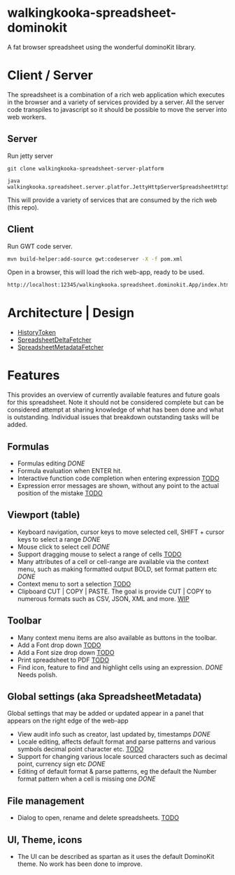 # walkingkooka-spreadsheet-dominokit
A fat browser spreadsheet using the wonderful dominoKit library.

# Client / Server

The spreadsheet is a combination of a rich web application which executes in the browser and a variety of services
provided
by a server. All the server code transpiles to javascript so it should be possible to move the server into web workers.

## Server

Run jetty server
```
git clone walkingkooka-spreadsheet-server-platform

java walkingkooka.spreadsheet.server.platfor.JettyHttpServerSpreadsheetHttpServer2
```

This will provide a variety of services that are consumed by the rich web (this repo).

## Client

Run GWT code server.
```bash
mvn build-helper:add-source gwt:codeserver -X -f pom.xml
```

Open in a browser, this will load the rich web-app, ready to be used.
```bash
http://localhost:12345/walkingkooka.spreadsheet.dominokit.App/index.html
```

# Architecture | Design

- [HistoryToken](https://github.com/mP1/walkingkooka-spreadsheet-dominokit/blob/master/src/main/java/walkingkooka/spreadsheet/dominokit/history/HistoryToken.java#L71)
- [SpreadsheetDeltaFetcher](https://github.com/mP1/walkingkooka-spreadsheet-dominokit/blob/master/src/main/java/walkingkooka/spreadsheet/dominokit/net/SpreadsheetDeltaFetcher.java#L34)
- [SpreadsheetMetadataFetcher](https://github.com/mP1/walkingkooka-spreadsheet-dominokit/blob/master/src/main/java/walkingkooka/spreadsheet/dominokit/net/SpreadsheetMetadataFetcher.java#L34)

# Features

This provides an overview of currently available features and future goals for this spreadsheet. Note it should not be
considered complete but can be considered attempt at sharing knowledge of what has been done and what is outstanding.
Individual issues that breakdown outstanding tasks will be added.

## Formulas

- Formulas editing *DONE*
- Formula evaluation when ENTER hit.
- Interactive function code completion when entering
  expression [TODO](https://github.com/mP1/walkingkooka-spreadsheet-dominokit/issues/2062)
- Expression error messages are shown, without any point to the actual position of the
  mistake [TODO](https://github.com/mP1/walkingkooka-spreadsheet-dominokit/issues/2064)

## Viewport (table)

- Keyboard navigation, cursor keys to move selected cell, SHIFT + cursor keys to select a range *DONE*
- Mouse click to select cell *DONE*
- Support dragging mouse to select a range of
  cells [TODO](https://github.com/mP1/walkingkooka-spreadsheet-dominokit/issues/2063)
- Many attributes of a cell or cell-range are available via the context menu, such as making formatted output BOLD, set
  format pattern etc *DONE*
- Context menu to sort a selection [TODO](https://github.com/mP1/walkingkooka-spreadsheet-dominokit/issues/2060)
- Clipboard CUT | COPY | PASTE. The goal is provide CUT | COPY to numerous formats such as CSV, JSON, XML and
  more. [WIP](https://github.com/mP1/walkingkooka-spreadsheet-dominokit/issues?q=is%3Aissue+is%3Aopen+clipboard)

## Toolbar

- Many context menu items are also available as buttons in the toolbar.
- Add a Font drop down [TODO](https://github.com/mP1/walkingkooka-spreadsheet-dominokit/issues/647)
- Add a Font size drop down [TODO](https://github.com/mP1/walkingkooka-spreadsheet-dominokit/issues/646)
- Print spreadsheet to PDF [TODO](https://github.com/mP1/walkingkooka-spreadsheet-dominokit/issues/2066)
- Find icon, feature to find and highlight cells using an expression. *DONE* Needs polish.

## Global settings (aka SpreadsheetMetadata)

Global settings that may be added or updated appear in a panel that appears on the right edge of the web-app

- View audit info such as creator, last updated by, timestamps *DONE*
- Locale editing, affects default format and parse patterns and various symbols decimal point character
  etc. [TODO](https://github.com/mP1/walkingkooka-spreadsheet-dominokit/issues/2065)
- Support for changing various locale sourced characters such as decimal point, currency sign etc *DONE*
- Editing of default format & parse patterns, eg the default the Number format pattern when a cell is missing one *DONE*

## File management

- Dialog to open, rename and delete
  spreadsheets. [TODO](https://github.com/mP1/walkingkooka-spreadsheet-dominokit/issues/2057)

## UI, Theme, icons

- The UI can be described as spartan as it uses the default DominoKit theme. No work has been done to improve.